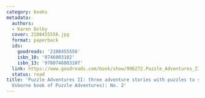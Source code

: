 ```yaml
---
category: books
metadata:
  authors:
  - Karen Dolby
  cover: 2108455556.jpg
  format: paperback
  ids:
    goodreads: '2108455556'
    isbn_10: '0746003102'
    isbn_13: '9780746003107'
  link: https://www.goodreads.com/book/show/996272.Puzzle_Adventures_II
  status: read
title: 'Puzzle Adventures II: three adventure stories with puzzles to solve (The second
  Usborne book of Puzzle Adventures): No. 2'
---
```

